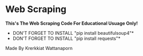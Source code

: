 # Web Scraping

**This's The Web Scraping Code For Educational Usuage Only!**


- DON'T FORGET TO INSTALL "pip install beautifulsoup4"*
- DON'T FORGET TO INSTALL "pip install requests"*

Made By Krerkkiat Wattanaporn
